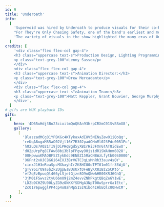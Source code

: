 ```yaml
---
id: 9
title: 'Underoath'
info:
  [
    'Supervoid was hired by Underoath to produce visuals for their co-headlining tour with The Ghost Inside. With a setlist spanning their entire career, we integrated themes from the visual branding of each album to transport the crowd through the many eras of their music. From haunted houses and desert landscapes for Define The Great Line, to colorful geometry and paper collages for Lost In The Sound Of Separation, to retro futurism and CRT glitch art for Voyeurist',
    "For They're Only Chasing Safety, one of the band's earliest and most beloved albums, we used live cameras to capture the band and their audience, uniting them on screen. This footage was heavily treated with Notch and cut to timecode, creating a dynamic and immersive experience.",
    'The variety of visuals in the show highlighted the many eras of Underoath, each bringing its own strengths and character from a long career of powerful heavy music.',
  ]
credits: [
    '<div class="flex flex-col gap-4">
    <h3 class="uppercase text-s">Production Design, Lighting Programming:</h3>
    <p class="text-grey-100">Lenny Sasso</p>
    </div>
    <div class="flex flex-col gap-4">
    <h3 class="uppercase text-s">Animation Director:</h3>
    <p class="text-grey-100">Drew Mercadante</p>
    </div>
    <div class="flex flex-col gap-4">
    <h3 class="uppercase text-s">Animation Team:</h3>
    <p class="text-grey-100">Matt Keppler, Grant Bouvier, George Murphy, Kenn Koubeck, John Egan</p>
    </div>',
  ]
# gifs are MUX playback IDs
gifs:
  {
    hero: '4D65uHdj3Bo23cixitmQoQKAn93hrpCRXmC01SvBSmG8',
    gallery:
      [
        'BlaszadMCg01YPBKGc4KTykaxAdEHV5NENyZew01iQoQg',
        'reKqA8ugxM85aO02Vjl16Y7R302padOHnMl023Pdc0051Fc',
        'h02LQs7A021TI9jDiPHqBgd5yXBIrHi3FXnGTAT8idEwU',
        'd02pUrpPg8CFAw88bi3blpFPgwy9HjsidR1SWAHnm6028',
        '00HpwwuKMAOBFSZtykEdc9ENBZ15RaCN8WzLfytb00S0000',
        '9KFnt2vHJCBG6i64IXJ3BrVGTCJqLsMnRh33auv4sQY',
        'cinxJ1H3eRoaSpcMXkxyhIrZK8HI00oTPT01m01fr35WjU',
        'gTyY61rU9aSbZk2UgpEsBUsUxtOFeByKX8IBzZSCKto',
        'efZqEzBpuqQl466yLSjetGjze8O9nQNwAHB00XRJ6GhQ',
        '3jM01FSwvz2tyU66mU9j2mZ4evvZNhPkgtQBqZeGY1wE',
        'LD2b9CHZ9U00LyZG9zOkKXfSDMgA3NpT00wSprrGaIEtc',
        'Zc01r6pwgglPP4cp4o8ahMpS1SzNibd4IHbEQlc00HwCM',
      ],
  }
---
```

